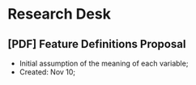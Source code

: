 # Research Desk

## **[PDF]** Feature Definitions Proposal
- Initial assumption of the meaning of each variable;
- Created: Nov 10;
